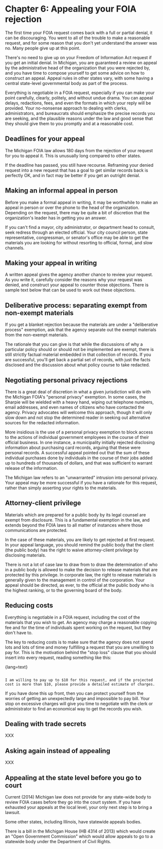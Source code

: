 # Chapter 6: Appealing your FOIA rejection

The first time your FOIA request comes back with a full or partial
denial, it can be discouraging. You went to all of the trouble to
make a reasonable request, and for some reason that you don't yet
understand the answer was no. Many people give up at this point.

There's no need to give up on your Freedom of Information Act request
if you get an initial denial. In Michigan, you are guaranteed a review
on appeal by the administrative head of the organization that you
were rejected by, and you have time to compose yourself to get 
some advice on how to construct an appeal. Appeal rules in other
states vary, with some having a central state-level governmental
body as part of the process.

Everything is negotiable in a FOIA request, especially if you can
make your point carefully, clearly, politely, and without undue
drama. You can appeal delays, redactions, fees, and even the formats
in which your reply will be provided. Your no-nonsense approach to
dealing with clerks, administrators, and bureaucrats should emphasize
the precise records you are seeking, and the plausible reasons under
the law and good sense that they should give them to you promptly
and at a reasonable cost.

## Deadlines for your appeal

The Michigan FOIA law allows 180 days from the rejection of your
request for you to appeal it. This is unusually long compared to
other states.

If the deadline has passed, you still have recourse. Reframing your
denied request into a new request that has a goal to get similar
records back is perfectly OK, and in fact may be better if you get
an outright denial.

## Making an informal appeal in person

Before you make a formal appeal in writing, it may be worthwhile to
make an appeal in person or over the phone to the head of the organization.
Depending on the request, there may be quite a bit of discretion that
the organization's leader has in getting you an answer.

If you can't find a mayor, city administrator, or department head
to consult, seek redress through an elected official. Your city
council person, state representative, congressman, or senator's
office may be able to get the materials you are looking for without
resorting to official, formal, and slow channels.

## Making your appeal in writing

A written appeal gives the agency another chance to review your request.
As you write it, carefully consider the reasons why your request was
denied, and construct your appeal to counter those objections. There
is sample text below that can be used to work out these objections.

## Deliberative process: separating exempt from non-exempt materials

If you get a blanket rejection because the materials are under a
"deliberative process" exemption, ask that the agency separate out
the exempt materials from the non-exempt materials. 

The rationale that you can give is that while the discussions of
why a particular policy should or should not be implemented are
exempt, there is still strictly factual material embedded in that
collection of records. If you are successful, you'll get back a
partial set of records, with just the facts disclosed and the
discussion about what policy course to take redacted.

## Negotiating personal privacy rejections

There is a great deal of discretion in what a given jurisdiction will
do with the Michigan FOIA's "personal privacy" exemption. In some
cases, the Sharpie will be wielded with a heavy hand, wiping out
telephone numbers, email addresses, and even names of citizens
who have contacted the agency. Privacy advocates will welcome this
approach, though it will only slow down and not stop the determined
reader in seeking out alternative sources for the redacted information.

More insidious is the use of a personal privacy exemption to
block access to the actions of individual government employees
in the course of their official business. In one instance, a
municipality initially rejected disclosing information about
purchasing card records, arguing that these were personal records.
A successful appeal pointed out that the sum of these individual
purchases done by individuals in the course of their jobs added
up to hundreds of thousands of dollars, and that was sufficient
to warrant release of the information.

The Michigan law refers to an "unwarranted" intrusion into personal
privacy. Your appeal may be more successful if you have a rationale
for this request, rather than simply asserting your rights to the
materials.

## Attorney-client privilege

Materials which are prepared for a public body by its legal counsel
are exempt from disclosure. This is a fundamental exemption in the law,
and extends beyond the FOIA laws to all matter of instances where
those communications are protected.

In the case of these materials, you are likely to get rejected at
first request. In your appeal language, you should remind the public
body that the client (the public body) has the right to waive
attorney-client privilege by disclosing materials.

There is not a lot of case law to draw from to draw the determination
of who in a public body is allowed to make the decision to release
materials that are protected by this privilege. In corporate law,
the right to release materials is generally given to the management
in control of the corporation. Your appeal should be directed, as
ever, to the official at the public body who is the highest ranking,
or to the governing board of the body.

## Reducing costs

Everything is negotiable in a FOIA request, including the cost of the
materials that you wish to get. An agency may charge a reasonable copying
fee and for the time of individuals spent working on the request, but
they don't have to.

The key to reducing costs is to make sure that the agency does not
spend lots and lots of time and money fulfilling a request that you
are unwilling to pay for. This is the motivation behind the "stop loss"
clause that you should insert into every request, reading something
like this:

{lang=text}
~~~~~~~~

I am willing to pay up to $10 for this request, and if the projected
cost is more than $10, please provide a detailed estimate of charges.

~~~~~~~~

If you have done this up front, then you can protect yourself from
the worries of getting an unexpectedly large and impossible to pay
bill. Your stop on excessive charges will give you time to negotiate
with the clerk or administrator to find an economical way to get the
records you wish. 

## Dealing with trade secrets 

XXX

## Asking again instead of appealing

XXX

## Appealing at the state level before you go to court

Current (2014) Michigan law does not provide for any state-wide body
to review FOIA cases before they go into the court system. If you have
exhausted your appeals at the local level, your only next step is to
bring a lawsuit.

Some other states, including Illinois, have statewide appeals bodies.

There is a bill in the Michigan House (HB 4314 of 2013) which would
create an "Open Government Commission" which would allow appeals to
go to a statewide body under the Department of Civil Rights.
